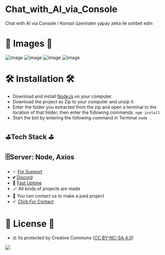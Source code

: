 # Chat_with_AI_via_Console
Chat with AI via Console / Konsol üzerinden yapay zeka ile sohbet edin

# 🎈 Images 🎈

![image](https://github.com/fastuptime/Chat_with_AI_via_Console/assets/63351166/4931261f-ad8e-403e-990a-760ddb87dd67)
![image](https://github.com/fastuptime/Chat_with_AI_via_Console/assets/63351166/381ea064-8b15-425a-bf04-609515465d3c)
![image](https://github.com/fastuptime/Chat_with_AI_via_Console/assets/63351166/d901aaf4-e3c2-4f1b-961b-b67112a871bd)
![image](https://github.com/fastuptime/Chat_with_AI_via_Console/assets/63351166/3e59c2ee-04f7-4670-8f76-2b1b6f7084b4)


# 🛠️ Installation 🛠️

- Download and install [NodeJs](https://nodejs.org/en/download) on your computer.
- Download the project as Zip to your computer and unzip it.
- Enter the folder you extracted from the zip and open a terminal to the location of that folder, then enter the following commands.
`npm install`
- Start the bot by entering the following command in Terminal
`node .`

## ⛳Tech Stack ⛳

**🗄️Server:** Node, Axios
---
- ✨ [For Support](https://github.com/sponsors/fastuptime) <br>
- 💕 [Discord](https://fastuptime.com/discord)<br>
- 🏓 [Fast Uptime](https://fastuptime.com/)<br>
- 🪄 All kinds of projects are made <br>
- 🧨 You can contact us to make a paid project<br>
- ☄️ [Click For Contact](mailto:fastuptime@gmail.com)<br>

# 🎯 License 🎯
- ⚖️ Its protected by Creative Commons ([CC BY-NC-SA 4.0](https://creativecommons.org/licenses/by-nc-sa/4.0/))

<a href="https://creativecommons.org/licenses/by-nc-sa/4.0/" title="BYNCSA40"><img src="https://licensebuttons.net/l/by-nc-sa/4.0/88x31.png"></a>
